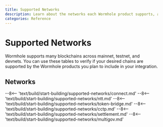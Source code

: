 ```yaml
---
title: Supported Networks
description: Learn about the networks each Wormhole product supports, and explore links to documentation, official websites, and block explorers.
categories: Reference
---
```


# Supported Networks

Wormhole supports many blockchains across mainnet, testnet, and devnets. You can use these tables to verify if your desired chains are supported by the Wormhole products you plan to include in your integration. 

## Networks

--8<-- 'text/build/start-building/supported-networks/connect.md'
--8<-- 'text/build/start-building/supported-networks/ntt.md'
--8<-- 'text/build/start-building/supported-networks/token-bridge.md'
--8<-- 'text/build/start-building/supported-networks/cctp.md'
--8<-- 'text/build/start-building/supported-networks/settlement.md'
--8<-- 'text/build/start-building/supported-networks/multigov.md'